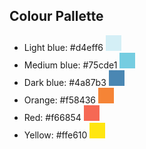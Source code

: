 ## Colour Pallette
* Light blue: #d4eff6 <div style="background-color: #d4eff6; width: 25px; height: 25px; display: inline-block;"></div>
* Medium blue: #75cde1 <div style="background-color: #75cde1; width: 25px; height: 25px; display: inline-block;"></div>
* Dark blue: #4a87b3 <div style="background-color: #4a87b3; width: 25px; height: 25px; display: inline-block;"></div>
* Orange: #f58436 <div style="background-color: #f58436; width: 25px; height: 25px; display: inline-block;"></div>
* Red: #f66854 <div style="background-color: #f66854; width: 25px; height: 25px; display: inline-block;"></div>
* Yellow: #ffe610 <div style="background-color: #ffe610; width: 25px; height: 25px; display: inline-block;"></div>
